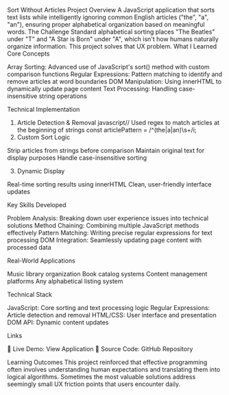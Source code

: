 Sort Without Articles
Project Overview
A JavaScript application that sorts text lists while intelligently ignoring common English articles ("the", "a", "an"), ensuring proper alphabetical organization based on meaningful words.
The Challenge
Standard alphabetical sorting places "The Beatles" under "T" and "A Star is Born" under "A", which isn't how humans naturally organize information. This project solves that UX problem.
What I Learned
Core Concepts

Array Sorting: Advanced use of JavaScript's sort() method with custom comparison functions
Regular Expressions: Pattern matching to identify and remove articles at word boundaries
DOM Manipulation: Using innerHTML to dynamically update page content
Text Processing: Handling case-insensitive string operations

Technical Implementation

1. Article Detection & Removal
   javascript// Used regex to match articles at the beginning of strings
   const articlePattern = /^(the|a|an)\s+/i;
2. Custom Sort Logic

Strip articles from strings before comparison
Maintain original text for display purposes
Handle case-insensitive sorting

3. Dynamic Display

Real-time sorting results using innerHTML
Clean, user-friendly interface updates

Key Skills Developed

Problem Analysis: Breaking down user experience issues into technical solutions
Method Chaining: Combining multiple JavaScript methods effectively
Pattern Matching: Writing precise regular expressions for text processing
DOM Integration: Seamlessly updating page content with processed data

Real-World Applications

Music library organization
Book catalog systems
Content management platforms
Any alphabetical listing system

Technical Stack

JavaScript: Core sorting and text processing logic
Regular Expressions: Article detection and removal
HTML/CSS: User interface and presentation
DOM API: Dynamic content updates

Links

🔗 Live Demo: View Application
📝 Source Code: GitHub Repository

Learning Outcomes
This project reinforced that effective programming often involves understanding human expectations and translating them into logical algorithms. Sometimes the most valuable solutions address seemingly small UX friction points that users encounter daily.
